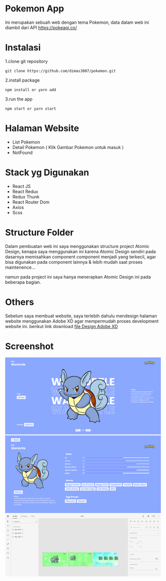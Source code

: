 # Pokemon App
Ini merupakan sebuah web dengan tema Pokemon, data dalam web ini diambil dari API https://pokeapi.co/

# Instalasi
1.clone git repository

    git clone https://github.com/dimas3007/pokemon.git
    
2.install package
    
    npm install or yarn add

3.run the app
    
    npm start or yarn start

# Halaman Website
- List Pokemon
- Detail Pokemon ( Klik Gambar Pokemon untuk masuk )
- NotFound

# Stack yg Digunakan
- React JS
- React Redux
- Redux Thunk
- React Router Dom
- Axios
- Scss

    
# Structure Folder
Dalam pembuatan web ini saya menggunakan structure project Atomic Design, kenapa saya menggunakan ini karena Atomic Design sendiri pada dasarnya memisahkan component component menjadi yang terkecil, agar bisa digunakan pada component lainnya & lebih mudah saat proses maintenence...

namun pada project ini saya hanya menerapkan Atomic Design ini pada beberapa bagian.

# Others
Sebelum saya membuat website, saya terlebih dahulu mendesign halaman website menggunakan Adobe XD agar mempermudah proses development website ini.
berikut link download [file Design Adobe XD](https://bit.ly/xd-pokemon)

# Screenshot
![Edit button](contributing/images/home.PNG)
![Edit button](contributing/images/Detail.PNG)
![Edit button](contributing/images/xd.PNG)

